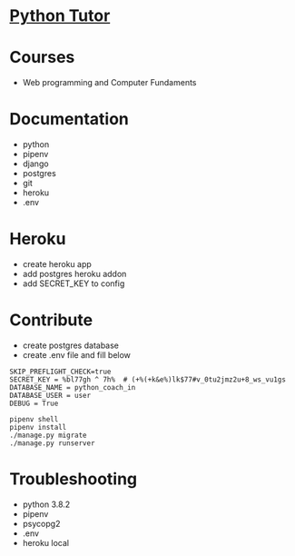 # [Python Tutor](pythoncoach.in)

# Courses

- Web programming and Computer Fundaments

# Documentation

- python
- pipenv
- django
- postgres
- git
- heroku
- .env

# Heroku

- create heroku app
- add postgres heroku addon
- add SECRET_KEY to config

# Contribute

- create postgres database
- create .env file and fill below

```
SKIP_PREFLIGHT_CHECK=true
SECRET_KEY = %bl77gh ^ 7h%  # (+%(+k&e%)lk$77#v_0tu2jmz2u+8_ws_vu1gs
DATABASE_NAME = python_coach_in
DATABASE_USER = user
DEBUG = True
```

```
pipenv shell
pipenv install
./manage.py migrate
./manage.py runserver
```

# Troubleshooting

- python 3.8.2
- pipenv
- psycopg2
- .env
- heroku local
